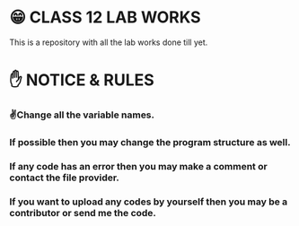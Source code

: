 # 😁 CLASS 12 LAB WORKS

This is a repository with all the lab works done till yet.

# ✋ NOTICE & RULES

### ✌Change all the variable names.

### If possible then you may change the program structure as well.

### If any code has an error then you may make a comment or contact the file provider.

### If you want to upload any codes by yourself then you may be a contributor or send me the code.
 
